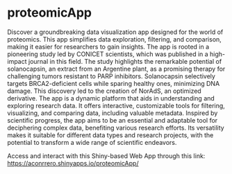# proteomicApp

Discover a groundbreaking data visualization app designed for the world of proteomics. This app simplifies data exploration, filtering, and comparison, making it easier for researchers to gain insights.
The app is rooted in a pioneering study led by CONICET scientists, which was published in a high-impact journal in this field. The study highlights the remarkable potential of solanocapsin, an extract from an Argentine plant, as a promising therapy for challenging tumors resistant to PARP inhibitors. Solanocapsin selectively targets BRCA2-deficient cells while sparing healthy ones, minimizing DNA damage. This discovery led to the creation of NorAdS, an optimized derivative.
The app is a dynamic platform that aids in understanding and exploring research data. It offers interactive, customizable tools for filtering, visualizing, and comparing data, including valuable metadata. Inspired by scientific progress, the app aims to be an essential and adaptable tool for deciphering complex data, benefiting various research efforts. Its versatility makes it suitable for different data types and research projects, with the potential to transform a wide range of scientific endeavors.

Access and interact with this Shiny-based Web App through this link: https://aconrrero.shinyapps.io/proteomicApp/ 


